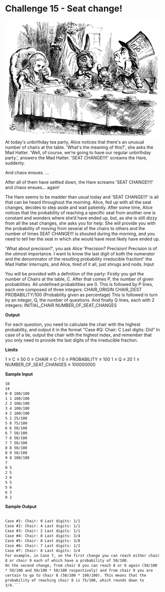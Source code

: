 # Challenge 15 - Seat change!

![Alice par John Tenniel 25](Alice_par_John_Tenniel_25.png)
At today's unbirthday tea party, Alice notices that there's an unusual number of chairs at the table.
'What's the meaning of this?', she asks the Mad Hatter.
'Well, of course, we're going to have our regular unbirthday party.', answers the Mad Hatter.
'SEAT CHANGE!!!!' screams the Hare, suddenly.

And chaos ensues.
...

After all of them have settled down, the Hare screams 'SEAT CHANGE!!!!' and chaos ensues... again!

The Hare seems to be madder than usual today and 'SEAT CHANGE!!!' is all that can be heard throughout the morning. Alice, fed up with all the seat changes, decides to step aside and wait patiently.
After some time, Alice notices that the probability of reaching a specific seat from another one is constant and wonders where she’d have ended up, but, as she is still dizzy from all the seat changes, she asks you for help:
She will provide you with the probability of moving from several of the chairs to others and the number of times SEAT CHANGE!!! is shouted during the morning, and you need to tell her the seat in which she would have most likely have ended up.

'What about precision?', you ask Alice
'Precision? Precision! Precision is of the utmost importance. I want to know the last digit of both the numerator and the denominator of the resulting probability irreducible fraction!' the Mad Hatter interrupts, and Alice, tired of it all, just shrugs and nods.
Input

You will be provided with a definition of the party:
Firstly you get the number of Chairs at the table, C.
After that comes P, the number of given probabilities. All undefined probabilities are 0.
This is followed by P lines, each one composed of three integers: CHAIR_ORIGIN CHAIR_DEST PROBABILITY/100 (Probability given as percentage)
This is followed in turn by an integer, Q, the number of questions.
And finally Q lines, each with 2 integers: INITIAL_CHAIR NUMBER_OF_SEAT_CHANGES

**Output**

For each question, you need to calculate the chair with the highest probability, and output it in the format
"Case #Q: Chair: C Last digits: D/d"
In case of a tie, output the chair with the highest index, and remember that you only need to provide the last digits of the irreducible fraction.

**Limits**

1 ≤ C ≤ 50
0 ≤ CHAIR ≤ C-1
0 ≤ PROBABILITY ≤ 100
1 ≤ Q ≤ 20
1 ≤ NUMBER_OF_SEAT_CHANGES ≤ 100000000

**Sample Input**
```
10
14
0 0 100/100
1 1 100/100
2 3 100/100
3 4 100/100
4 2 100/100
5 1 25/100
5 8 75/100
6 6 50/100
6 7 50/100
7 6 50/100
7 7 50/100
8 8 50/100
8 9 50/100
9 8 100/100
7
0 5
2 5
2 6
5 5
5 6
6 3
8 2
```
**Sample Output**
```

Case #1: Chair: 0 Last digits: 1/1
Case #2: Chair: 4 Last digits: 1/1
Case #3: Chair: 2 Last digits: 1/1
Case #4: Chair: 8 Last digits: 3/4
Case #5: Chair: 8 Last digits: 3/8
Case #6: Chair: 7 Last digits: 1/2
Case #7: Chair: 8 Last digits: 3/4
For example, in Case 7, on the first change you can reach either chair 8 or chair 9 each of which have a probability of 50/100.
On the second change, from chair 8 you can reach 8 or 9 again (50/100 * 50/100 and 50/100 * 50/100 respectively) and from chair 9 you are certain to go to chair 8 (50/100 * 100/100). This means that the probability of reaching chair 8 is 75/100, which rounds down to 3/4.```
